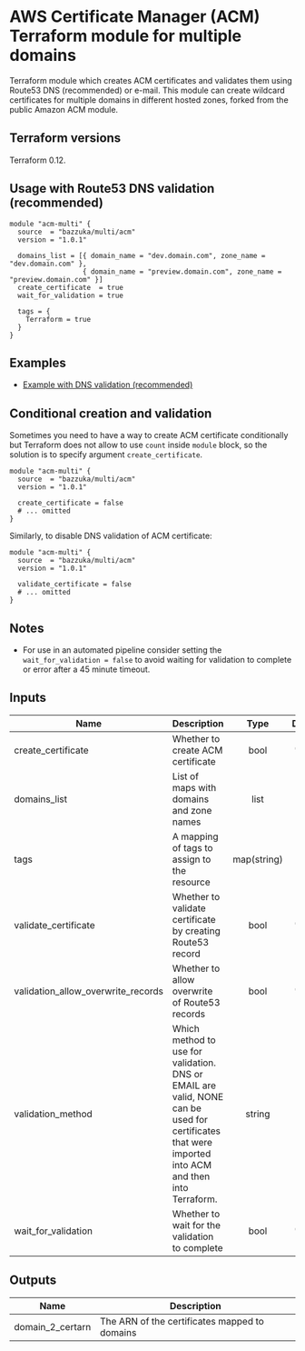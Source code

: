 # AWS Certificate Manager (ACM) Terraform module for multiple domains

Terraform module which creates ACM certificates and validates them using Route53 DNS (recommended) or e-mail.
This module can create wildcard certificates for multiple domains in different hosted zones, forked from the public Amazon ACM module. 

## Terraform versions

Terraform 0.12. 

## Usage with Route53 DNS validation (recommended)

```hcl
module "acm-multi" {
  source  = "bazzuka/multi/acm"
  version = "1.0.1"

  domains_list = [{ domain_name = "dev.domain.com", zone_name = "dev.domain.com" },
                  { domain_name = "preview.domain.com", zone_name = "preview.domain.com" }]
  create_certificate  = true
  wait_for_validation = true

  tags = {
    Terraform = true
  }
}
```

## Examples

* [ Example with DNS validation (recommended)](https://github.com/bazzuka/terraform-acm-multi/tree/master/examples/dns-validation)

## Conditional creation and validation

Sometimes you need to have a way to create ACM certificate conditionally but Terraform does not allow to use `count` inside `module` block, so the solution is to specify argument `create_certificate`.

```hcl
module "acm-multi" {
  source  = "bazzuka/multi/acm"
  version = "1.0.1"

  create_certificate = false
  # ... omitted
}
```

Similarly, to disable DNS validation of ACM certificate:

```hcl
module "acm-multi" {
  source  = "bazzuka/multi/acm"
  version = "1.0.1"

  validate_certificate = false
  # ... omitted
}
```

## Notes

* For use in an automated pipeline consider setting the `wait_for_validation = false` to avoid waiting for validation to complete or error after a 45 minute timeout.

## Inputs

| Name | Description | Type | Default | Required |
|------|-------------|:----:|:-----:|:-----:|
| create\_certificate | Whether to create ACM certificate | bool | `"true"` | no |
| domains\_list | List of maps with domains and zone names  | list | `[]` | no |
| tags | A mapping of tags to assign to the resource | map(string) | `{}` | no |
| validate\_certificate | Whether to validate certificate by creating Route53 record | bool | `"true"` | no |
| validation\_allow\_overwrite\_records | Whether to allow overwrite of Route53 records | bool | `"true"` | no |
| validation\_method | Which method to use for validation. DNS or EMAIL are valid, NONE can be used for certificates that were imported into ACM and then into Terraform. | string | `"DNS"` | no |
| wait\_for\_validation | Whether to wait for the validation to complete | bool | `"true"` | no |

## Outputs

| Name | Description |
|------|-------------|
| domain\_2\_certarn | The ARN of the certificates mapped to domains |

